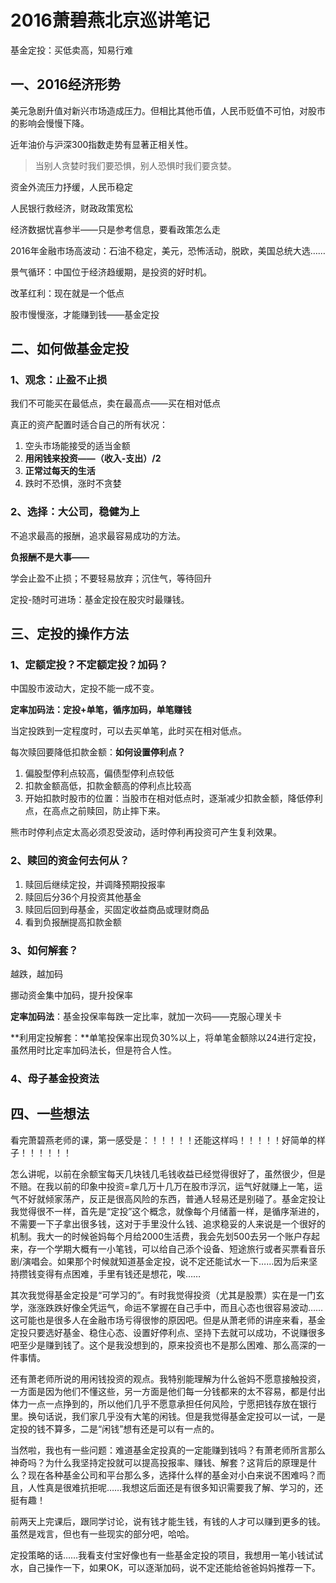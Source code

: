 # 2016萧碧燕北京巡讲笔记



基金定投：买低卖高，知易行难



## 一、2016经济形势

美元急剧升值对新兴市场造成压力。但相比其他币值，人民币贬值不可怕，对股市的影响会慢慢下降。

近年油价与沪深300指数走势有显著正相关性。

> 当别人贪婪时我们要恐惧，别人恐惧时我们要贪婪。

资金外流压力抒缓，人民币稳定

人民银行救经济，财政政策宽松

经济数据忧喜参半——只是参考信息，要看政策怎么走

2016年金融市场高波动：石油不稳定，美元，恐怖活动，脱欧，美国总统大选……

景气循环：中国位于经济趋缓期，是投资的好时机。

改革红利：现在就是一个低点

股市慢慢涨，才能赚到钱——基金定投



## 二、如何做基金定投

### **1、观念：止盈不止损**

我们不可能买在最低点，卖在最高点——买在相对低点

真正的资产配置时适合自己的所有状况：

1. 空头市场能接受的适当金额
2. **用闲钱来投资——（收入-支出）/2**
3. **正常过每天的生活**
4. 跌时不恐惧，涨时不贪婪

### 2、选择：大公司，稳健为上

不追求最高的报酬，追求最容易成功的方法。

**负报酬不是大事——**

学会止盈不止损；不要轻易放弃；沉住气，等待回升

定投-随时可进场：基金定投在股灾时最赚钱。



## 三、定投的操作方法

### 1、定额定投？不定额定投？加码？

中国股市波动大，定投不能一成不变。

**定率加码法：定投+单笔，循序加码，单笔赚钱**

当定投跌到一定程度时，可以去买单笔，此时买在相对低点。

每次赎回要降低扣款金额：**如何设置停利点？**

1. 偏股型停利点较高，偏债型停利点较低
2. 扣款金额高低，扣款金额高的停利点比较高
3. 开始扣款时股市的位置：当股市在相对低点时，逐渐减少扣款金额，降低停利点，在高点之前赎回，防止摔下来。

熊市时停利点定太高必须忍受波动，适时停利再投资可产生复利效果。

### 2、赎回的资金何去何从？

1. 赎回后继续定投，并调降预期投报率
2. 赎回后分36个月投资其他基金
3. 赎回后回到母基金，买固定收益商品或理财商品
4. 看到负报酬提高扣款金额

### 3、如何解套？

越跌，越加码

挪动资金集中加码，提升投保率

**定率加码法**：基金投保率每跌一定比率，就加一次码——克服心理关卡

**利用定投解套：**单笔投保率出现负30%以上，将单笔金额除以24进行定投，虽然用时比定率加码法长，但是符合人性。

### 4、母子基金投资法



## 四、一些想法

看完萧碧燕老师的课，第一感受是：！！！！！还能这样吗！！！！！好简单的样子！！！！！！

怎么讲呢，以前在余额宝每天几块钱几毛钱收益已经觉得很好了，虽然很少，但是不赔。在我以前的印象中投资=拿几万十几万在股市浮沉，运气好就赚上一笔，运气不好就倾家荡产，反正是很高风险的东西，普通人轻易还是别碰了。基金定投让我觉得很不一样，首先是“定投”这个概念，就像每个月储蓄一样，是循序渐进的，不需要一下子拿出很多钱，这对于手里没什么钱、追求稳妥的人来说是一个很好的机制。我大一的时候爸妈每个月给2000生活费，我会先划500去另一个账户存起来，存一个学期大概有一小笔钱，可以给自己添个设备、短途旅行或者买票看音乐剧/演唱会。如果那个时候就知道基金定投，说不定还能试水一下……因为后来坚持攒钱变得有点困难，手里有钱还是想花，唉……

其次我觉得基金定投是“可学习的”。有时我觉得投资（尤其是股票）实在是一门玄学，涨涨跌跌好像全凭运气，命运不掌握在自己手中，而且心态也很容易波动……这可能也是很多人在金融市场亏得很惨的原因吧。但是从萧老师的讲座来看，基金定投只要选好基金、稳住心态、设置好停利点、坚持下去就可以成功，不说赚很多吧至少是赚到钱了。这个是我没想到的，原来投资也不是那么困难、那么高深的一件事情。

还有萧老师所说的用闲钱投资的观点。我特别能理解为什么爸妈不愿意接触投资，一方面是因为他们不懂这些，另一方面是他们每一分钱都来的太不容易，都是付出体力一点一点挣到的，所以他们几乎不愿意承担任何风险，宁愿把钱存放在银行里。换句话说，我们家几乎没有大笔的闲钱。但是我觉得基金定投可以一试，一是定投的钱不算多，二是“闲钱”想有还是可以有一点的。

当然啦，我也有一些问题：难道基金定投真的一定能赚到钱吗？有萧老师所言那么神奇吗？为什么我坚持定投就可以提高投报率、赚钱、解套？这背后的原理是什么？现在各种基金公司和平台那么多，选择什么样的基金对小白来说不困难吗？而且，人性真是很难抗拒呢……我想这后面还是有很多知识需要我了解、学习的，还挺有趣！

前两天上完课后，跟同学讨论，说有钱才能生钱，有钱的人才可以赚到更多的钱。虽然是戏言，但也有一些现实的部分吧，哈哈。

定投策略的话……我看支付宝好像也有一些基金定投的项目，我想用一笔小钱试试水，自己操作一下，如果OK，可以逐渐加码，说不定还能给爸爸妈妈推荐一下。